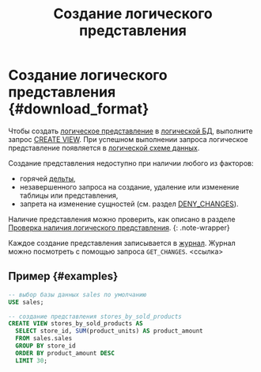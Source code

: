 ﻿---
layout: default
title: Создание логического представления
nav_order: 5
parent: Управление схемой данных
grand_parent: Работа с системой
has_children: false
---

# Создание логического представления {#download_format}

Чтобы создать [логическое представление](../../../overview/main_concepts/logical_view/logical_view.md) 
в [логической БД](../../../overview/main_concepts/logical_db/logical_db.md), 
выполните запрос [CREATE VIEW](../../../reference/sql_plus_requests/CREATE_VIEW/CREATE_VIEW.md). 
При успешном выполнении запроса логическое представление появляется в 
[логической схеме данных](../../../overview/main_concepts/logical_schema/logical_schema.md).

Создание представления недоступно при наличии любого из факторов:
* горячей [дельты](../../../overview/main_concepts/delta/delta.md),
* незавершенного запроса на создание, удаление или изменение таблицы или представления,
* запрета на изменение сущностей (см. раздел [DENY_CHANGES](../../../reference/sql_plus_requests/DENY_CHANGES/DENY_CHANGES.md)).

Наличие представления можно проверить, как описано в разделе 
[Проверка наличия логического представления](../entity_presence_check/entity_presence_check.md#view_check).
{: .note-wrapper}

Каждое создание представления записывается в 
[журнал](../../../overview/main_concepts/changelog/changelog.md). Журнал 
можно посмотреть с помощью запроса `GET_CHANGES`. <ссылка>

## Пример {#examples}

```sql
-- выбор базы данных sales по умолчанию
USE sales;

-- создание представления stores_by_sold_products
CREATE VIEW stores_by_sold_products AS
  SELECT store_id, SUM(product_units) AS product_amount
  FROM sales.sales
  GROUP BY store_id
  ORDER BY product_amount DESC
  LIMIT 30;
```